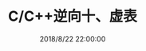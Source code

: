 ---
layout: post
title:  "C/C++逆向十、虚表"
date:   2018/8/22 22:00:00 
categories: 逆向工程
tag: 虚表 虚函数 纯虚函数
---